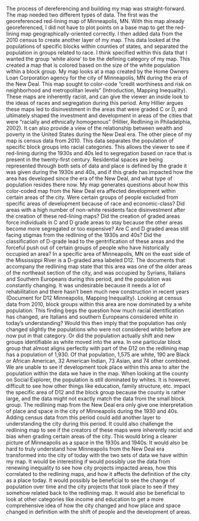 The process of dereferencing and building my map was straight-forward. The map needed two different types of data. The first was the georeferenced red-lining map of Minneapolis, MN. With this map already georeferenced, I did not have to plot points on a base map to get the red-lining map geographically-oriented correctly. I then added data from the 2010 census to create another layer of my map. This data looked at the populations of specific blocks within counties of states, and separated the population in groups related to race. I think specified within this data that I wanted the group ‘white alone’ to be the defining category of my map. This created a map that is colored based on the size of the white population within a block group. 
	My map looks at a map created by the Home Owners Loan Corporation agency for the city of Minneapolis, MN during the era of the New Deal. This map sought to color-code “credit worthiness and risk on neighborhood and metropolitan levels” (Introduction, Mapping Inequality). These maps are inherently racist, and can give the viewer an inside look to the ideas of races and segregation during this period. Amy Hillier argues these maps led to disinvestment in the areas that were graded C or D, and ultimately shaped the investment and development in areas of the cities that were “racially and ethnically homogenous” (Hillier, Redlining in Philadelphia, 2002).   It can also provide a view of the relationship between wealth and poverty in the United States during the New Deal era. The other piece of my map is census data from 2010. This data separates the population of specific block groups into racial categories. This allows the viewer to see if red-lining during the 1930s and 40s led to segregation based on race that is present in the twenty-first century. Residential spaces are being represented through both sets of data and place is defined by the grade it was given during the 1930s and 40s, and if this grade has impacted how the area has developed since the era of the New Deal, and what type of population resides there now. 
	My map generates questions about how this color-coded map from the New Deal era affected development within certain areas of the city. Were certain groups of people excluded from specific areas of development because of race and economic-class? Did areas with a high number of non-white residents face disinvestment after the creation of these red-lining maps? Did the creation of graded areas force individuals in C and D grade areas to stay because the other areas become more segregated or too expensive? Are C and D graded areas still facing stigmas from the redlining of the 1930s and 40s? Did the classification of D-grade lead to the gentrification of these areas and the forceful push out of certain groups of people who have historically occupied an area? 
	In a specific area of Minneapolis, MN on the east side of the Mississippi River is a D-graded area labeled D12. The documents that accompany the redlining map state that this area was one of the older areas of the northeast section of the city, and was occupied by Syrians, Italians and Southern Europeans during this period, and the population was constantly changing. It was undesirable because it needs a lot of rehabilitation and there hasn’t been much new construction in recent years (Document for D12 Minneapolis, Mapping Inequality). Looking at census data from 2010, block groups within this area are now dominated by a white population. This finding begs the question how much racial identification has changed, are Italians and southern Europeans considered white in today’s understanding? Would this then imply that the population has only changed slightly the populations who were not considered white before are now put in that category. Or did the population actually shift and new groups identifiable as white moved into the area. In one particular block group that almost aligns perfectly with part of the D12 on the redlining map has a population of 1,930. Of that population, 1,575 are white, 190 are Black or African American, 32 American Indian, 73 Asian, and 74 other combined. We are unable to see if development took place within this area to alter the population within the data we have in the map. When looking at the county on Social Explorer, the population is still dominated by whites. It is however, difficult to see how other things like education, family structure, etc. impact the specific area of D12 and the block group because the county is rather large, and the data might not exactly match the data from the small block group. 
	The redlining map from the New Deal era only give one interpretation of place and space in the city of Minneapolis during the 1930 and 40s. Adding census data from this period could add another layer to understanding the city during this period. It could also challenge the redlining map to see if the creators of these maps were inherently racist and bias when grading certain areas of the city. This would bring a clearer picture of Minneapolis as a space in the 1930s and 1940s. It would also be hard to truly understand how Minneapolis from the New Deal era transformed into the city of today with the two sets of data we have within my map. It would be interesting if would possibly use the data from renewing inequality to see how city projects impacted areas, how this correlated to the redlining maps, and how it affects the definition of the city as a place today. It would possibly be beneficial to see the change of population over time and the city projects that took place to see if they somehow related back to the redlining map. It would also be beneficial to look at other categories like income and education to get a more comprehensive idea of how the city changed and how place and space changed in definition with the shift of people and the development of areas. 


